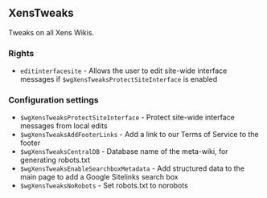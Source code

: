 ## XensTweaks

Tweaks on all Xens Wikis.

### Rights
* `editinterfacesite` - Allows the user to edit site-wide interface messages if `$wgXensTweaksProtectSiteInterface` is enabled

### Configuration settings
* `$wgXensTweaksProtectSiteInterface` - Protect site-wide interface messages from local edits
* `$wgXensTweaksAddFooterLinks` - Add a link to our Terms of Service to the footer
* `$wgXensTweaksCentralDB` - Database name of the meta-wiki, for generating robots.txt
* `$wgXensTweaksEnableSearchboxMetadata` - Add structured data to the main page to add a Google Sitelinks search box
* `$wgXensTweaksNoRobots` - Set robots.txt to norobots
